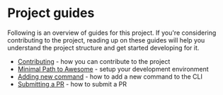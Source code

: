 # Project guides

Following is an overview of guides for this project. If you're considering contributing to the project, reading up on these guides will help you understand the project structure and get started developing for it.

- [Contributing](./contributing.md) - how you can contribute to the project
- [Minimal Path to Awesome](./mpa.md) - setup your development environment
- [Adding new command](./adding-command.md) - how to add a new command to the CLI
- [Submitting a PR](./submitting-pr.md) - how to submit a PR